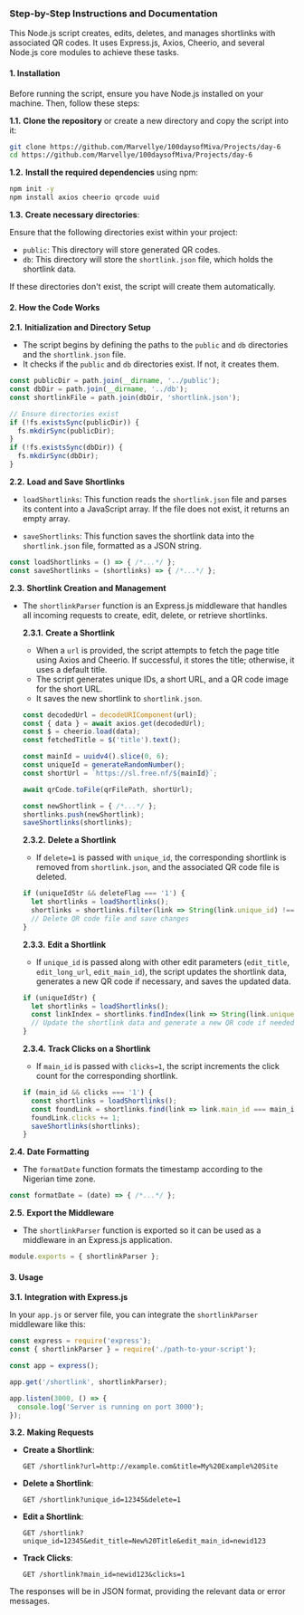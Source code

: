 ### Step-by-Step Instructions and Documentation

This Node.js script creates, edits, deletes, and manages shortlinks with associated QR codes. It uses Express.js, Axios, Cheerio, and several Node.js core modules to achieve these tasks.

#### 1. **Installation**

Before running the script, ensure you have Node.js installed on your machine. Then, follow these steps:

**1.1.** **Clone the repository** or create a new directory and copy the script into it:

```bash
git clone https://github.com/Marvellye/100daysofMiva/Projects/day-6
cd https://github.com/Marvellye/100daysofMiva/Projects/day-6
```

**1.2.** **Install the required dependencies** using npm:

```bash
npm init -y
npm install axios cheerio qrcode uuid
```

**1.3.** **Create necessary directories**:

Ensure that the following directories exist within your project:
- `public`: This directory will store generated QR codes.
- `db`: This directory will store the `shortlink.json` file, which holds the shortlink data.

If these directories don't exist, the script will create them automatically.

#### 2. **How the Code Works**

**2.1.** **Initialization and Directory Setup**

- The script begins by defining the paths to the `public` and `db` directories and the `shortlink.json` file.
- It checks if the `public` and `db` directories exist. If not, it creates them.

```javascript
const publicDir = path.join(__dirname, '../public');
const dbDir = path.join(__dirname, '../db');
const shortlinkFile = path.join(dbDir, 'shortlink.json');

// Ensure directories exist
if (!fs.existsSync(publicDir)) {
  fs.mkdirSync(publicDir);
}
if (!fs.existsSync(dbDir)) {
  fs.mkdirSync(dbDir);
}
```

**2.2.** **Load and Save Shortlinks**

- `loadShortlinks`: This function reads the `shortlink.json` file and parses its content into a JavaScript array. If the file does not exist, it returns an empty array.
  
- `saveShortlinks`: This function saves the shortlink data into the `shortlink.json` file, formatted as a JSON string.

```javascript
const loadShortlinks = () => { /*...*/ };
const saveShortlinks = (shortlinks) => { /*...*/ };
```

**2.3.** **Shortlink Creation and Management**

- The `shortlinkParser` function is an Express.js middleware that handles all incoming requests to create, edit, delete, or retrieve shortlinks.

  **2.3.1.** **Create a Shortlink**

  - When a `url` is provided, the script attempts to fetch the page title using Axios and Cheerio. If successful, it stores the title; otherwise, it uses a default title.
  - The script generates unique IDs, a short URL, and a QR code image for the short URL.
  - It saves the new shortlink to `shortlink.json`.

  ```javascript
  const decodedUrl = decodeURIComponent(url);
  const { data } = await axios.get(decodedUrl);
  const $ = cheerio.load(data);
  const fetchedTitle = $('title').text();

  const mainId = uuidv4().slice(0, 6);
  const uniqueId = generateRandomNumber();
  const shortUrl = `https://sl.free.nf/${mainId}`;
  
  await qrCode.toFile(qrFilePath, shortUrl);
  
  const newShortlink = { /*...*/ };
  shortlinks.push(newShortlink);
  saveShortlinks(shortlinks);
  ```

  **2.3.2.** **Delete a Shortlink**

  - If `delete=1` is passed with `unique_id`, the corresponding shortlink is removed from `shortlink.json`, and the associated QR code file is deleted.

  ```javascript
  if (uniqueIdStr && deleteFlag === '1') {
    let shortlinks = loadShortlinks();
    shortlinks = shortlinks.filter(link => String(link.unique_id) !== uniqueIdStr);
    // Delete QR code file and save changes
  }
  ```

  **2.3.3.** **Edit a Shortlink**

  - If `unique_id` is passed along with other edit parameters (`edit_title`, `edit_long_url`, `edit_main_id`), the script updates the shortlink data, generates a new QR code if necessary, and saves the updated data.

  ```javascript
  if (uniqueIdStr) {
    let shortlinks = loadShortlinks();
    const linkIndex = shortlinks.findIndex(link => String(link.unique_id) === uniqueIdStr);
    // Update the shortlink data and generate a new QR code if needed
  }
  ```

  **2.3.4.** **Track Clicks on a Shortlink**

  - If `main_id` is passed with `clicks=1`, the script increments the click count for the corresponding shortlink.

  ```javascript
  if (main_id && clicks === '1') {
    const shortlinks = loadShortlinks();
    const foundLink = shortlinks.find(link => link.main_id === main_id);
    foundLink.clicks += 1;
    saveShortlinks(shortlinks);
  }
  ```

**2.4.** **Date Formatting**

- The `formatDate` function formats the timestamp according to the Nigerian time zone.

```javascript
const formatDate = (date) => { /*...*/ };
```

**2.5.** **Export the Middleware**

- The `shortlinkParser` function is exported so it can be used as a middleware in an Express.js application.

```javascript
module.exports = { shortlinkParser };
```

#### 3. **Usage**

**3.1.** **Integration with Express.js**

In your `app.js` or server file, you can integrate the `shortlinkParser` middleware like this:

```javascript
const express = require('express');
const { shortlinkParser } = require('./path-to-your-script');

const app = express();

app.get('/shortlink', shortlinkParser);

app.listen(3000, () => {
  console.log('Server is running on port 3000');
});
```

**3.2.** **Making Requests**

- **Create a Shortlink**: 
  ```
  GET /shortlink?url=http://example.com&title=My%20Example%20Site
  ```

- **Delete a Shortlink**:
  ```
  GET /shortlink?unique_id=12345&delete=1
  ```

- **Edit a Shortlink**:
  ```
  GET /shortlink?unique_id=12345&edit_title=New%20Title&edit_main_id=newid123
  ```

- **Track Clicks**:
  ```
  GET /shortlink?main_id=newid123&clicks=1
  ```

The responses will be in JSON format, providing the relevant data or error messages.